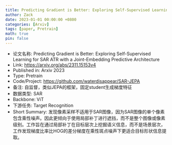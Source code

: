 ```yaml
---
title: Predicting Gradient is Better: Exploring Self-Supervised Learning for SAR ATR with a Joint-Embedding Predictive Architecture
author: Zack
date: 2023-01-01 00:00:00 +0800
categories: [Arxiv]
tags: [paper, Pretrain]
math: true
pin: false
---
```

- 论文名称: Predicting Gradient is Better: Exploring Self-Supervised Learning for SAR ATR with a Joint-Embedding Predictive Architecture
- Link: https://arxiv.org/abs/2311.15153v4
- Published in: Arxiv 2023
- Type: Pretrain
- Code/Project: https://github.com/waterdisappear/SAR-JEPA
- 备注: 自监督，类似JEPA的框架，固定student生成梯度特征
- 数据类型: SAR
- Backbone: ViT
- 下游任务: Target Recognition
- Short Summary: 发现像素采样不适用于SAR图像，因为SAR图像的单个像素包含乘性噪声。因此更倾向于使用局部补丁进行遮挡，而不是整个图像或像素级别。工作旨在通过局部补丁在目标层次上挖掘语义信息，而不是场景层次，工作发现梯度比率比HOG的差分梯度在乘性斑点噪声下更适合目标形状信息提取。
